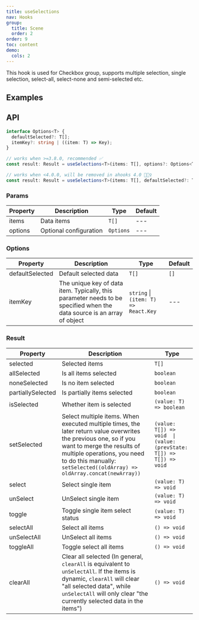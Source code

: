 ```yaml
---
title: useSelections
nav: Hooks
group:
  title: Scene
  order: 2
order: 9
toc: content
demo:
  cols: 2
---
```


This hook is used for Checkbox group, supports multiple selection, single selection, select-all, select-none and semi-selected etc.

## Examples

<code src="./demo/demo1.tsx"></code>
<code src="./demo/demo2.tsx"></code>
<code src="./demo/demo3.tsx"></code>

## API

```typescript
interface Options<T> {
  defaultSelected?: T[];
  itemKey?: string | ((item: T) => Key);
}

// works when >=3.8.0, recommended ✅
const result: Result = useSelections<T>(items: T[], options?: Options<T>);

// works when <4.0.0, will be removed in ahooks 4.0 🙅🏻‍♀️
const result: Result = useSelections<T>(items: T[], defaultSelected?: T[]);
```

### Params

| Property | Description | Type | Default |
| --- | --- | --- | --- |
| items | Data items | `T[]` | --- |
| options | Optional configuration | `Options` | --- |

### Options

| Property | Description | Type | Default |
| --- | --- | --- | --- |
| defaultSelected | Default selected data | `T[]` | `[]` |
| itemKey | The unique key of data item. Typically, this parameter needs to be specified when the data source is an array of object | `string` \| `(item: T) => React.Key` | --- |

### Result

| Property          | Description                                                                                                                                                                                                                                               | Type                                                                |
| --- | --- | --- |
| selected          | Selected items                                                                                                                                                                                                                                            | `T[]`                                                               |
| allSelected       | Is all items selected                                                                                                                                                                                                                                     | `boolean`                                                           |
| noneSelected      | Is no item selected                                                                                                                                                                                                                                       | `boolean`                                                           |
| partiallySelected | Is partially items selected                                                                                                                                                                                                                               | `boolean`                                                           |
| isSelected        | Whether item is selected                                                                                                                                                                                                                                  | `(value: T) => boolean`                                             |
| setSelected       | Select multiple items. When executed multiple times, the later return value overwrites the previous one, so if you want to merge the results of multiple operations, you need to do this manually: `setSelected((oldArray) => oldArray.concat(newArray))` | `(value: T[]) => void  \| (value: (prevState: T[]) => T[]) => void` |
| select            | Select single item                                                                                                                                                                                                                                        | `(value: T) => void`                                                |
| unSelect          | UnSelect single item                                                                                                                                                                                                                                      | `(value: T) => void`                                                |
| toggle            | Toggle single item select status                                                                                                                                                                                                                          | `(value: T) => void`                                                |
| selectAll         | Select all items                                                                                                                                                                                                                                          | `() => void`                                                        |
| unSelectAll       | UnSelect all items                                                                                                                                                                                                                                        | `() => void`                                                        |
| toggleAll         | Toggle select all items                                                                                                                                                                                                                                   | `() => void`                                                        |
| clearAll          | Clear all selected (In general, `clearAll` is equivalent to `unSelectAll`. If the items is dynamic, `clearAll` will clear "all selected data", while `unSelectAll` will only clear "the currently selected data in the items")                            | `() => void`                                                        |
